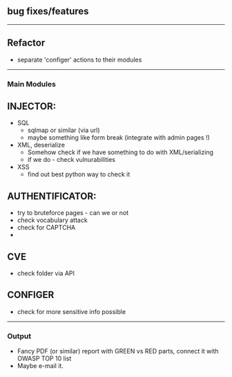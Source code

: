 ## bug fixes/features

----

## Refactor
- separate 'configer' actions to their modules

------------
### Main Modules

## INJECTOR:
- SQL
	- sqlmap or similar (via url)
	- maybe something like form break (integrate with admin pages !)
- XML, deserialize
	- Somehow check if we have something to do with XML/serializing
	- if we do - check vulnurabilities
- XSS
	- find out best python way to check it

## AUTHENTIFICATOR:
- try to bruteforce pages - can we or not
- check vocabulary attack
- check for CAPTCHA
- 

## CVE
- check folder via API

## CONFIGER
- check for more sensitive info possible
------------

### Output
- Fancy PDF (or similar) report with GREEN vs RED parts, connect it with OWASP TOP 10 list
- Maybe e-mail it.



